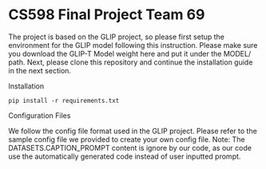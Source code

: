 # CS598 Final Project Team 69

The project is based on the GLIP project, so please first setup the environment for the GLIP model following this instruction. Please make sure you download the GLIP-T Model weight here and put it under the MODEL/ path. Next, please clone this repository and continue the installation guide in the next section.

Installation
```
pip install -r requirements.txt
```
Configuration Files

We follow the config file format used in the GLIP project. Please refer to the sample config file we provided to create your own config file. Note: The DATASETS.CAPTION_PROMPT content is ignore by our code, as our code use the automatically generated code instead of user inputted prompt.


